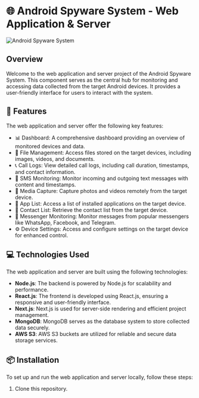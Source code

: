 # 🌐 Android Spyware System - Web Application & Server

![Android Spyware System](https://arnob.dev/spyware/img/android-spyware.png)

## Overview

Welcome to the web application and server project of the Android Spyware System. This component serves as the central hub for monitoring and accessing data collected from the target Android devices. It provides a user-friendly interface for users to interact with the system.

## 🚀 Features

The web application and server offer the following key features:

- 📊 Dashboard: A comprehensive dashboard providing an overview of monitored devices and data.
- 📁 File Management: Access files stored on the target devices, including images, videos, and documents.
- 📞 Call Logs: View detailed call logs, including call duration, timestamps, and contact information.
- 📩 SMS Monitoring: Monitor incoming and outgoing text messages with content and timestamps.
- 📸 Media Capture: Capture photos and videos remotely from the target device.
- 📂 App List: Access a list of installed applications on the target device.
- 📇 Contact List: Retrieve the contact list from the target device.
- 💬 Messenger Monitoring: Monitor messages from popular messengers like WhatsApp, Facebook, and Telegram.
- ⚙️ Device Settings: Access and configure settings on the target device for enhanced control.

## 💻 Technologies Used

The web application and server are built using the following technologies:

- **Node.js**: The backend is powered by Node.js for scalability and performance.
- **React.js**: The frontend is developed using React.js, ensuring a responsive and user-friendly interface.
- **Next.js**: Next.js is used for server-side rendering and efficient project management.
- **MongoDB**: MongoDB serves as the database system to store collected data securely.
- **AWS S3**: AWS S3 buckets are utilized for reliable and secure data storage services.

## 📦 Installation

To set up and run the web application and server locally, follow these steps:

1. Clone this repository.

